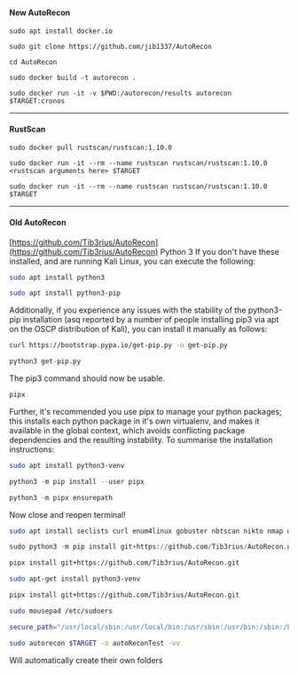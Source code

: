 #### New AutoRecon
```
sudo apt install docker.io
```
```
sudo git clone https://github.com/jib1337/AutoRecon
```
```
cd AutoRecon
```
```
sudo docker build -t autorecon .
```
```
sudo docker run -it -v $PWD:/autorecon/results autorecon $TARGET:cronos
```
---
#### RustScan
```
sudo docker pull rustscan/rustscan:1.10.0
```
```
sudo docker run -it --rm --name rustscan rustscan/rustscan:1.10.0 <rustscan arguments here> $TARGET
```
```
sudo docker run -it --rm --name rustscan rustscan/rustscan:1.10.0 $TARGET
```
---
#### Old AutoRecon
[https://github.com/Tib3rius/AutoRecon](https://github.com/Tib3rius/AutoRecon)
Python 3
If you don't have these installed, and are running Kali Linux, you can execute the following:
```bash - kali
sudo apt install python3
```
```bash - kali
sudo apt install python3-pip
```
Additionally, if you experience any issues with the stability of the python3-pip installation (asq reported by a number of people installing pip3 via apt on the OSCP distribution of Kali), you can install it manually as follows:
```bash - kali
curl https://bootstrap.pypa.io/get-pip.py -o get-pip.py
```
```python - kali
python3 get-pip.py
```
The pip3 command should now be usable.
```bash - kali
pipx
```
Further, it's recommended you use pipx to manage your python packages; this installs each python package in it's own virtualenv, and makes it available in the global context, which avoids conflicting package dependencies and the resulting instability. To summarise the installation instructions:
```bash - kali
sudo apt install python3-venv
```
```python - kali
python3 -m pip install --user pipx
```
```python - kali
python3 -m pipx ensurepath
```
Now close and reopen terminal!
```bash - kali
sudo apt install seclists curl enum4linux gobuster nbtscan nikto nmap onesixtyone oscanner smbclient smbmap smtp-user-enum snmp sslscan sipvicious tnscmd10g whatweb wkhtmltopdf
```
```python - kali
sudo python3 -m pip install git+https://github.com/Tib3rius/AutoRecon.git
```
```bash - kali
pipx install git+https://github.com/Tib3rius/AutoRecon.git
```
```bash - kali
sudo apt-get install python3-venv
```
```bash - kali
pipx install git+https://github.com/Tib3rius/AutoRecon.git
```
```bash - kali
sudo mousepad /etc/sudoers
```
```bash - kali
secure_path="/usr/local/sbin:/usr/local/bin:/usr/sbin:/usr/bin:/sbin:/bin:/home/kali/.local/bin"
```
```bash - kali
sudo autorecon $TARGET -o autoReconTest -vv
```
Will automatically create their own folders

